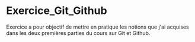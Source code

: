 # Exercice_Git_Github
Exercice a pour objectif de mettre en pratique les notions que j'ai acquises dans les deux premières parties du cours sur Git et Github.
